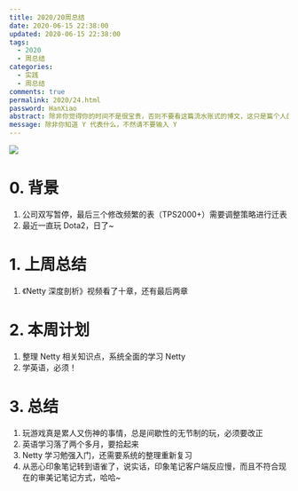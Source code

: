 ```yaml
---
title: 2020/20周总结
date: 2020-06-15 22:38:00
updated: 2020-06-15 22:38:00
tags:
  - 2020
  - 周总结
categories: 
  - 实践
  - 周总结
comments: true
permalink: 2020/24.html  
password: HanXiao
abstract: 除非你觉得你的时间不是很宝贵，否则不要看这篇流水账式的博文，这只是篇个人的工作的学习一个总结而已，没有包含任何的技术细节
message: 除非你知道 Y 代表什么，不然请不要输入 Y
---
```


![][0]  

# 0. 背景

1. 公司双写暂停，最后三个修改频繁的表（TPS2000+）需要调整策略进行迁表
2. 最近一直玩 Dota2，日了~

<!--more-->

# 1. 上周总结

1. 《Netty 深度剖析》视频看了十章，还有最后两章

# 2. 本周计划

1. 整理 Netty 相关知识点，系统全面的学习 Netty
2. 学英语，必须！

# 3. 总结

1. 玩游戏真是累人又伤神的事情，总是间歇性的无节制的玩，必须要改正
2. 英语学习落了两个多月，要拾起来
3. Netty 学习勉强入门，还需要系统的整理重新复习
4. 从恶心印象笔记转到语雀了，说实话，印象笔记客户端反应慢，而且不符合现在的审美记笔记方式，哈哈~

[0]: https://leran2deeplearnjavawebtech.oss-cn-beijing.aliyuncs.com/background/2020-05-17%E4%BA%91%E4%B8%8A%E8%8D%89%E5%8E%9F.jpg